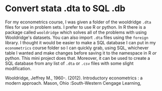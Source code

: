 # Convert stata .dta to SQL .db

For my econometrics course, I was given a folder of the wooldridge `.dta` files for use in problem sets. I prefer to use R or python. In R there is a package called `wooldridge` which solves all of the problems with using Wooldridge's datasets. You can also import `.dta` files using the `foreign` library. I thought it would be easier to make a SQL database I can put in my `econometrics` course folder so I can quickly grab, using SQL, whichever table I wanted and make changes before saving it to the namespace in R _or_ python. This mini project does that. Moreover, it can be used to create a SQL database from any list of `.dta` or `.csv` files with some slight modification.


Wooldridge, Jeffrey M., 1960-. (2012). Introductory econometrics : a modern approach. Mason, Ohio :South-Western Cengage Learning,
